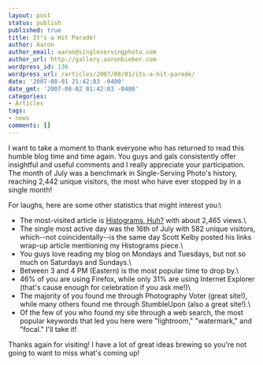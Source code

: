 ```yaml
---
layout: post
status: publish
published: true
title: It's a Hit Parade!
author: Aaron
author_email: aaron@singleservingphoto.com
author_url: http://gallery.aaronbieber.com
wordpress_id: 136
wordpress_url: /articles/2007/08/01/its-a-hit-parade/
date: '2007-08-01 21:42:03 -0400'
date_gmt: '2007-08-02 01:42:03 -0400'
categories:
- Articles
tags:
- news
comments: []
---
```

I want to take a moment to thank everyone who has returned to read this
humble blog time and time again. You guys and gals consistently offer
insightful and useful comments and I really appreciate your
participation. The month of July was a benchmark in Single-Serving
Photo's history, reaching 2,442 unique visitors, the most who have ever
stopped by in a single month!

For laughs, here are some other statistics that might interest you:\
 * The most-visited article is [Histograms,
Huh?](/articles/2007/06/03/histograms-huh/) with
about 2,465 views.\
 * The single most active day was the 16th of July with 582 unique
visitors, which--not coincidentally--is the same day Scott Kelby posted
his links wrap-up article mentioning my Histograms piece.\
 * You guys love reading my blog on Mondays and Tuesdays, but not so
much on Saturdays and Sundays.\
 * Between 3 and 4 PM (Eastern) is the most popular time to drop by.\
 * 46% of you are using Firefox, while only 31% are using Internet
Explorer (that's cause enough for celebration if you ask me!)\
 * The majority of you found me through Photography Voter (great
site!), while many others found me through StumbleUpon (also a great
site!).\
 * Of the few of you who found my site through a web search, the most
popular keywords that led you here were "lightroom," "watermark," and
"focal." I'll take it!

Thanks again for visiting! I have a lot of great ideas brewing so you're
not going to want to miss what's coming up!
